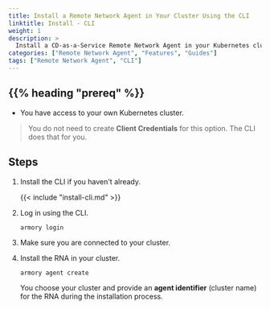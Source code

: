 ```yaml
---
title: Install a Remote Network Agent in Your Cluster Using the CLI
linktitle: Install - CLI
weight: 1
description: >
  Install a CD-as-a-Service Remote Network Agent in your Kubernetes cluster.
categories: ["Remote Network Agent", "Features", "Guides"]
tags: ["Remote Network Agent", "CLI"]
---
```


## {{% heading "prereq" %}}

* You have access to your own Kubernetes cluster.

>You do not need to create **Client Credentials** for this option. The CLI does that for you.

## Steps

1. Install the CLI if you haven't already.

   {{< include "install-cli.md" >}}

1. Log in using the CLI.

   ```shell
   armory login
   ```

1. Make sure you are connected to your cluster.

1. Install the RNA in your cluster.

   ```shell
   armory agent create
   ```

   You choose your cluster and provide an **agent identifier** (cluster name) for the RNA during the installation process.